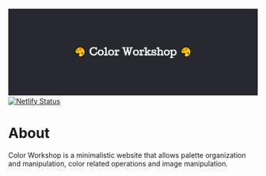 [![](/public/banner.png)](https://colorworkshop.netlify.app/)
<br />
[![Netlify Status](https://api.netlify.com/api/v1/badges/0e34d44d-d269-4a60-8dbe-d41652061c7e/deploy-status)](https://app.netlify.com/sites/colorworkshop/deploys)

# About
Color Workshop is a minimalistic website that allows palette organization and manipulation, color related operations and image manipulation.